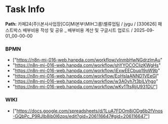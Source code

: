 # Task Info

**Path:** 카페24(주)\본사사업장\[CG]MI본부\MIH그룹\밸류업팀 / jygu / [330626] 패스트박스 배부비용 작성 및 공유 _ 배부비용 계산 및 구글시트 업로드 / 2025-09-01_00-00-00

### BPMN
- ["https://n8n-mi-016-web.hanpda.com/workflow/vlnmbHwNGdrzlmAu"
- "https://n8n-mi-016-web.hanpda.com/workflow/shYYOCOCljzKWgHs"
- "https://n8n-mi-016-web.hanpda.com/workflow/iExwEECbup19oW9b"
- "https://n8n-mi-016-web.hanpda.com/workflow/EoHslaANND1VEeGl"
- "https://n8n-mi-016-web.hanpda.com/workflow/w3A0yh7t3bILVhgo"
- "https://n8n-mi-016-web.hanpda.com/workflow/wKv1TtsRjjU931DU"]

### WIKI
- ["https://docs.google.com/spreadsheets/d/1LuA7FDOm8jODg6b2fVnos-GQbPc_P9RJIb8ib0I6zps/edit?gid=206116647#gid=206116647"]

